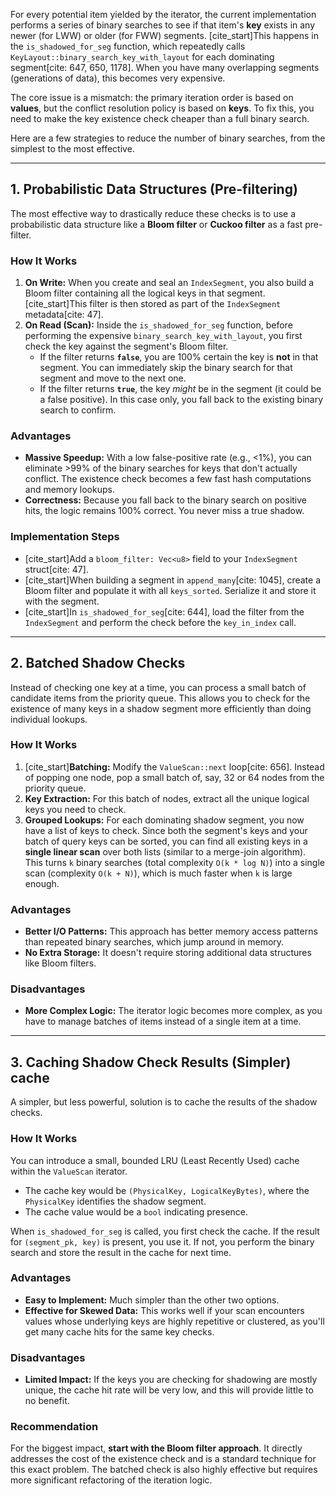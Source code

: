 For every potential item yielded by the iterator, the current implementation performs a series of binary searches to see if that item's **key** exists in any newer (for LWW) or older (for FWW) segments. [cite_start]This happens in the `is_shadowed_for_seg` function, which repeatedly calls `KeyLayout::binary_search_key_with_layout` for each dominating segment[cite: 647, 650, 1178]. When you have many overlapping segments (generations of data), this becomes very expensive.

The core issue is a mismatch: the primary iteration order is based on **values**, but the conflict resolution policy is based on **keys**. To fix this, you need to make the key existence check cheaper than a full binary search.

Here are a few strategies to reduce the number of binary searches, from the simplest to the most effective.

---
## 1. Probabilistic Data Structures (Pre-filtering) 

The most effective way to drastically reduce these checks is to use a probabilistic data structure like a **Bloom filter** or **Cuckoo filter** as a fast pre-filter.

### How It Works

1.  **On Write:** When you create and seal an `IndexSegment`, you also build a Bloom filter containing all the logical keys in that segment. [cite_start]This filter is then stored as part of the `IndexSegment` metadata[cite: 47].
2.  **On Read (Scan):** Inside the `is_shadowed_for_seg` function, before performing the expensive `binary_search_key_with_layout`, you first check the key against the segment's Bloom filter.
    * If the filter returns **`false`**, you are 100% certain the key is **not** in that segment. You can immediately skip the binary search for that segment and move to the next one.
    * If the filter returns **`true`**, the key *might* be in the segment (it could be a false positive). In this case only, you fall back to the existing binary search to confirm.

### Advantages

* **Massive Speedup:** With a low false-positive rate (e.g., <1%), you can eliminate >99% of the binary searches for keys that don't actually conflict. The existence check becomes a few fast hash computations and memory lookups.
* **Correctness:** Because you fall back to the binary search on positive hits, the logic remains 100% correct. You never miss a true shadow.

### Implementation Steps

* [cite_start]Add a `bloom_filter: Vec<u8>` field to your `IndexSegment` struct[cite: 47].
* [cite_start]When building a segment in `append_many`[cite: 1045], create a Bloom filter and populate it with all `keys_sorted`. Serialize it and store it with the segment.
* [cite_start]In `is_shadowed_for_seg`[cite: 644], load the filter from the `IndexSegment` and perform the check before the `key_in_index` call.

---
## 2. Batched Shadow Checks 

Instead of checking one key at a time, you can process a small batch of candidate items from the priority queue. This allows you to check for the existence of many keys in a shadow segment more efficiently than doing individual lookups.

### How It Works

1.  [cite_start]**Batching:** Modify the `ValueScan::next` loop[cite: 656]. Instead of popping one node, pop a small batch of, say, 32 or 64 nodes from the priority queue.
2.  **Key Extraction:** For this batch of nodes, extract all the unique logical keys you need to check.
3.  **Grouped Lookups:** For each dominating shadow segment, you now have a list of keys to check. Since both the segment's keys and your batch of query keys can be sorted, you can find all existing keys in a **single linear scan** over both lists (similar to a merge-join algorithm). This turns `k` binary searches (total complexity `O(k * log N)`) into a single scan (complexity `O(k + N)`), which is much faster when `k` is large enough.

### Advantages

* **Better I/O Patterns:** This approach has better memory access patterns than repeated binary searches, which jump around in memory.
* **No Extra Storage:** It doesn't require storing additional data structures like Bloom filters.

### Disadvantages

* **More Complex Logic:** The iterator logic becomes more complex, as you have to manage batches of items instead of a single item at a time.

---
## 3. Caching Shadow Check Results (Simpler)  cache

A simpler, but less powerful, solution is to cache the results of the shadow checks.

### How It Works

You can introduce a small, bounded LRU (Least Recently Used) cache within the `ValueScan` iterator.

* The cache key would be `(PhysicalKey, LogicalKeyBytes)`, where the `PhysicalKey` identifies the shadow segment.
* The cache value would be a `bool` indicating presence.

When `is_shadowed_for_seg` is called, you first check the cache. If the result for `(segment_pk, key)` is present, you use it. If not, you perform the binary search and store the result in the cache for next time.

### Advantages

* **Easy to Implement:** Much simpler than the other two options.
* **Effective for Skewed Data:** This works well if your scan encounters values whose underlying keys are highly repetitive or clustered, as you'll get many cache hits for the same key checks.

### Disadvantages

* **Limited Impact:** If the keys you are checking for shadowing are mostly unique, the cache hit rate will be very low, and this will provide little to no benefit.

### Recommendation

For the biggest impact, **start with the Bloom filter approach**. It directly addresses the cost of the existence check and is a standard technique for this exact problem. The batched check is also highly effective but requires more significant refactoring of the iteration logic.
